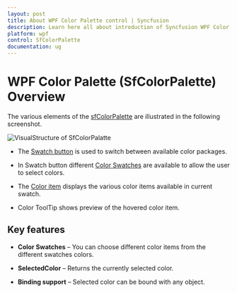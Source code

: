 ```yaml
---
layout: post
title: About WPF Color Palette control | Syncfusion
description: Learn here all about introduction of Syncfusion WPF Color Palette (SfColorPalette) control, its elements and more.
platform: wpf
control: SfColorPalette
documentation: ug
---
```


# WPF Color Palette (SfColorPalette) Overview

The various elements of the [sfColorPalette](https://help.syncfusion.com/cr/wpf/Syncfusion.Windows.Controls.Media.SfColorPalette.html) are illustrated in the following screenshot.

![VisualStructure of SfColorPalatte](Overview_images/Overview_img1.png)

  * The [Swatch button](https://help.syncfusion.com/cr/wpf/Syncfusion.Windows.Controls.Media.ColorPaletteButton.html) is used to switch between available color packages.

  * In Swatch button different [Color Swatches](https://help.syncfusion.com/cr/wpf/Syncfusion.Windows.Controls.Media.ColorSwatches.html) are available to allow the user to select colors.

  * The [Color item](https://help.syncfusion.com/cr/wpf/Syncfusion.Windows.Controls.Media.ColorItem.html) displays the various color items available in current swatch.

  * Color ToolTip shows  preview of the hovered color item. 

## Key features

* **Color Swatches** – You can choose different color items from the different swatches colors.

* **SelectedColor** – Returns the currently selected color.

* **Binding support** – Selected color can be bound with any object.
